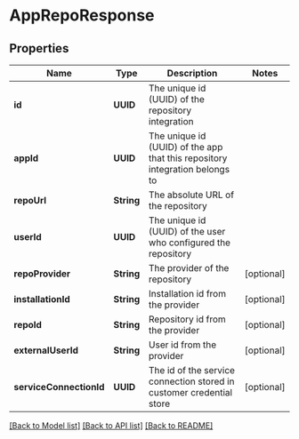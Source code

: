 # AppRepoResponse

## Properties
Name | Type | Description | Notes
------------ | ------------- | ------------- | -------------
**id** | **UUID** | The unique id (UUID) of the repository integration | 
**appId** | **UUID** | The unique id (UUID) of the app that this repository integration belongs to | 
**repoUrl** | **String** | The absolute URL of the repository | 
**userId** | **UUID** | The unique id (UUID) of the user who configured the repository | 
**repoProvider** | **String** | The provider of the repository | [optional] 
**installationId** | **String** | Installation id from the provider | [optional] 
**repoId** | **String** | Repository id from the provider | [optional] 
**externalUserId** | **String** | User id from the provider | [optional] 
**serviceConnectionId** | **UUID** | The id of the service connection stored in customer credential store | [optional] 

[[Back to Model list]](../README.md#documentation-for-models) [[Back to API list]](../README.md#documentation-for-api-endpoints) [[Back to README]](../README.md)


